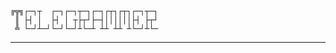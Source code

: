 
    ╔╦╗┌─┐┬  ┌─┐┌─┐┬─┐┌─┐┌┬┐┌┬┐┌─┐┬─┐
     ║ ├┤ │  ├┤ │ ┬├┬┘├─┤││││││├┤ ├┬┘
     ╩ └─┘┴─┘└─┘└─┘┴└─┴ ┴┴ ┴┴ ┴└─┘┴└─

---
